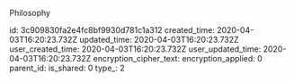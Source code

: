 Philosophy

id: 3c909830fa2e4fc8bf9930d781c1a312
created_time: 2020-04-03T16:20:23.732Z
updated_time: 2020-04-03T16:20:23.732Z
user_created_time: 2020-04-03T16:20:23.732Z
user_updated_time: 2020-04-03T16:20:23.732Z
encryption_cipher_text: 
encryption_applied: 0
parent_id: 
is_shared: 0
type_: 2